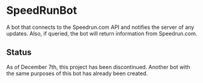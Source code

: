 # SpeedRunBot
A bot that connects to the Speedrun.com API and notifies the server of any updates. Also, if queried, the bot will return information from Speedrun.com.

## Status  
As of December 7th, this project has been discontinued. Another bot with the same purposes of this bot has already been created.
